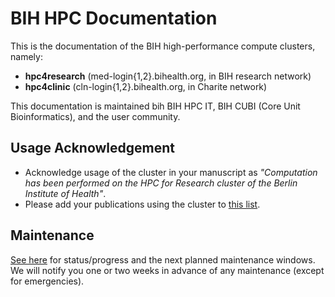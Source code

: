 # BIH HPC Documentation

This is the documentation of the BIH high-performance compute clusters, namely:

- **hpc4research** (med-login{1,2}.bihealth.org, in BIH research network)
- **hpc4clinic** (cln-login{1,2}.bihealth.org, in Charite network)

This documentation is maintained bih BIH HPC IT, BIH CUBI (Core Unit Bioinformatics), and the user community.

## Usage Acknowledgement

- Acknowledge usage of the cluster in your manuscript as *"Computation has been performed on the HPC for Research cluster of the Berlin Institute of Health"*.
- Please add your publications using the cluster to [this list](miscellaneous/publication-list).

## Maintenance

[See here](admin/maintenance-windows) for status/progress and the next planned maintenance windows. We will notify you one or two weeks in advance of any maintenance (except for emergencies).

